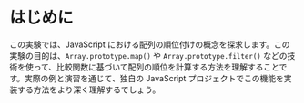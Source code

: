 # はじめに

この実験では、JavaScript における配列の順位付けの概念を探求します。この実験の目的は、`Array.prototype.map()` や `Array.prototype.filter()` などの技術を使って、比較関数に基づいて配列の順位を計算する方法を理解することです。実際の例と演習を通じて、独自の JavaScript プロジェクトでこの機能を実装する方法をより深く理解するでしょう。
